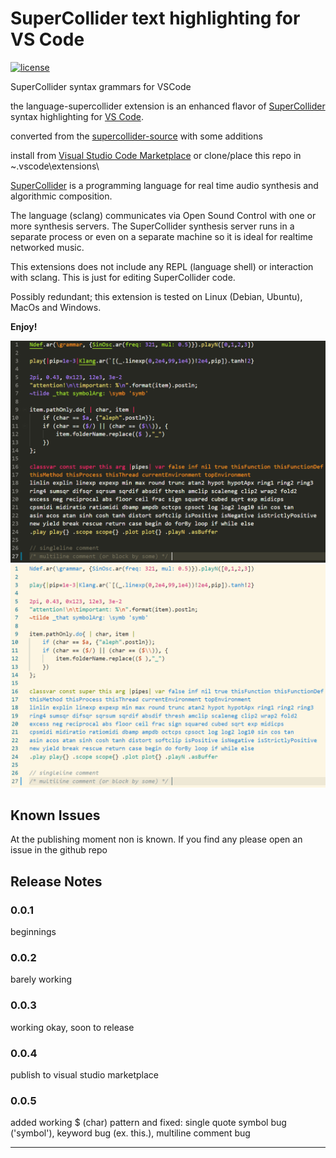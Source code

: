 # SuperCollider text highlighting for VS Code

[![license](https://img.shields.io/badge/license-MIT-brightgreen.svg)](https://raw.githubusercontent.com/salkin-mada/vscode_supercollider/master/LICENSE.md)

SuperCollider syntax grammars for VSCode

the language-supercollider extension is an enhanced flavor of [SuperCollider](https://supercollider.github.io/) syntax highlighting for [VS Code](https://code.visualstudio.com/).

converted from the [supercollider-source](https://github.com/supercollider/supercollider/blob/develop/HelpSource/editor.js) with some additions

install from [Visual Studio Code Marketplace](https://marketplace.visualstudio.com/vscode) or clone/place this repo in ~\.vscode\extensions\

[SuperCollider](https://supercollider.github.io/) is a programming language for real time audio synthesis and algorithmic composition.

The language (sclang) communicates via Open Sound Control with one or more synthesis servers. The SuperCollider synthesis server runs in a separate process or even on a separate machine so it is ideal for realtime networked music.

This extensions does not include any REPL (language shell) or interaction with sclang. This is just for editing SuperCollider code.

Possibly redundant; this extension is tested on Linux (Debian, Ubuntu), MacOs and Windows.

**Enjoy!**

![example](images/exampleMonokai.png "Monokai")
![example](images/exampleSolarizedLight.png "SolarizedLight")

## Known Issues

At the publishing moment non is known. If you find any please open an issue in the github repo

## Release Notes

### 0.0.1

beginnings

### 0.0.2

barely working

### 0.0.3

working okay, soon to release

### 0.0.4

publish to visual studio marketplace

### 0.0.5

added working $ (char) pattern and fixed: single quote symbol bug ('symbol'), keyword bug (ex. this.), multiline comment bug

---------------------------------------------------------------------------------------
